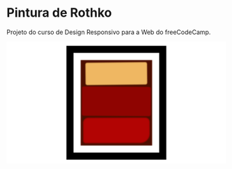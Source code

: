 # Pintura de Rothko
Projeto do curso de Design Responsivo para a Web do freeCodeCamp.

![Screenshot](screenshot.png)
